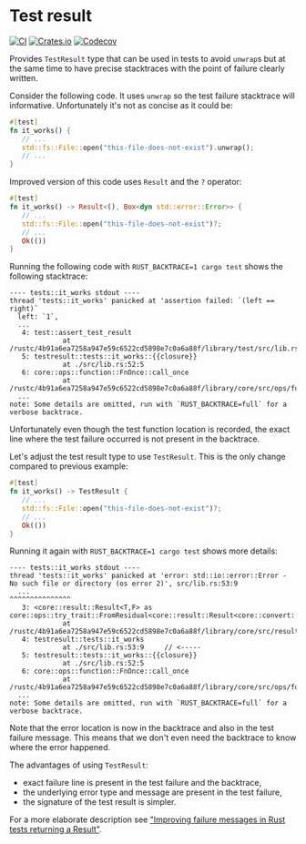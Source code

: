 # Test result

[![CI](https://github.com/wiktor-k/testresult/actions/workflows/ci.yml/badge.svg)](https://github.com/wiktor-k/testresult/actions/workflows/ci.yml)
[![Crates.io](https://img.shields.io/crates/v/testresult)](https://crates.io/crates/testresult)
[![Codecov](https://img.shields.io/codecov/c/gh/wiktor-k/testresult)](https://app.codecov.io/gh/wiktor-k/testresult)


Provides `TestResult` type that can be used in tests to avoid
`unwrap`s but at the same time to have precise stacktraces with the
point of failure clearly written.

Consider the following code. It uses `unwrap` so the test failure
stacktrace will informative. Unfortunately it's not as concise as it
could be:

```rust
#[test]
fn it_works() {
   // ...
   std::fs::File::open("this-file-does-not-exist").unwrap();
   // ...
}
```

Improved version of this code uses `Result` and the `?` operator:

```rust
#[test]
fn it_works() -> Result<(), Box<dyn std::error::Error>> {
   // ...
   std::fs::File::open("this-file-does-not-exist")?;
   // ...
   Ok(())
}
```

Running the following code with `RUST_BACKTRACE=1 cargo test` shows
the following stacktrace:

```text
---- tests::it_works stdout ----
thread 'tests::it_works' panicked at 'assertion failed: `(left == right)`
  left: `1`,
  ...
   4: test::assert_test_result
             at /rustc/4b91a6ea7258a947e59c6522cd5898e7c0a6a88f/library/test/src/lib.rs:184:5
   5: testresult::tests::it_works::{{closure}}
             at ./src/lib.rs:52:5
   6: core::ops::function::FnOnce::call_once
             at /rustc/4b91a6ea7258a947e59c6522cd5898e7c0a6a88f/library/core/src/ops/function.rs:248:5
  ...
note: Some details are omitted, run with `RUST_BACKTRACE=full` for a verbose backtrace.
```

Unfortunately even though the test function location is recorded, the
exact line where the test failure occurred is not present in the
backtrace.

Let's adjust the test result type to use `TestResult`. This is the
only change compared to previous example:

```rust
#[test]
fn it_works() -> TestResult {
   // ...
   std::fs::File::open("this-file-does-not-exist")?;
   // ...
   Ok(())
}
```

Running it again with `RUST_BACKTRACE=1 cargo test` shows more details:

```text
---- tests::it_works stdout ----
thread 'tests::it_works' panicked at 'error: std::io::error::Error - No such file or directory (os error 2)', src/lib.rs:53:9
  ...                                                                                                              ^^^^^^^^^^^^^^^
   3: <core::result::Result<T,F> as core::ops::try_trait::FromResidual<core::result::Result<core::convert::Infallible,E>>>::from_residual
             at /rustc/4b91a6ea7258a947e59c6522cd5898e7c0a6a88f/library/core/src/result.rs:2125:27
   4: testresult::tests::it_works
             at ./src/lib.rs:53:9     // <-----
   5: testresult::tests::it_works::{{closure}}
             at ./src/lib.rs:52:5
   6: core::ops::function::FnOnce::call_once
             at /rustc/4b91a6ea7258a947e59c6522cd5898e7c0a6a88f/library/core/src/ops/function.rs:248:5
  ...             
note: Some details are omitted, run with `RUST_BACKTRACE=full` for a verbose backtrace.
```

Note that the error location is now in the backtrace and also in the test failure message. This means that we don't
even need the backtrace to know where the error happened.

The advantages of using `TestResult`:
  - exact failure line is present in the test failure and the backtrace,
  - the underlying error type and message are present in the test failure,
  - the signature of the test result is simpler.

For a more elaborate description see ["Improving failure messages in Rust tests returning a Result"][IMPROV].

[IMPROV]: https://bluxte.net/musings/2023/01/08/improving_failure_messages_rust_tests/
